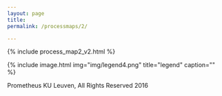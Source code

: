 ```yaml
---
layout: page
title:
permalink: /processmaps/2/

---
```




{% include process_map2_v2.html %}

{% include image.html
            img="img/legend4.png"
            title="legend"
            caption="" %}

Prometheus KU Leuven,  All Rights Reserved 2016